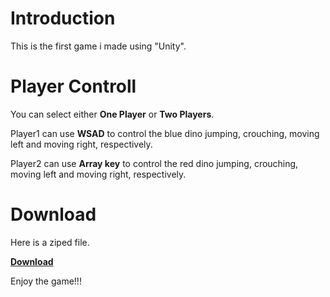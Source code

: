 # Introduction

This is the first game i made using "Unity".

# Player Controll

You can select either **One Player** or **Two Players**.

Player1 can use **WSAD** to control the blue dino jumping, crouching, moving left and moving right, respectively.


Player2 can use **Array key** to control the red dino jumping, crouching, moving left and moving right, respectively.

# Download

Here is a ziped file. 

[**Download**](https://drive.google.com/drive/folders/1Wt0RPOvoOqkbpxcIS2llQoBWKM8gHaJ1?usp=sharing)

Enjoy the game!!!